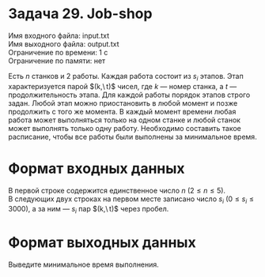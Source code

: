 # Задача 29. Job-shop
Имя входного файла: input.txt  
Имя выходного файла: output.txt  
Ограничение по времени: 1 с  
Ограничение по памяти: нет

Есть $n$ станков и $2$ работы. Каждая работа состоит из $s_i$ этапов. Этап характеризуется парой $(k,\ t)$ чисел, где $k$ — номер станка, а $t$ — продолжительность этапа. Для каждой работы порядок этапов строго задан. Любой этап можно приостановить в любой момент и позже продолжить с того же момента. В каждый момент времени любая работа может выполняться только на одном станке и любой станок может выполнять только одну работу. Необходимо составить такое расписание, чтобы все работы были выполнены за минимальное время.

# Формат входных данных

В первой строке содержится единственное число $n\ (2 \le n \le 5)$.  
В следующих двух строках на первом месте записано число $s_i\ (0 \le s_i \le 3000)$, а за ним — $s_i$ пар $(k,\ t)$ через пробел.

# Формат выходных данных

Выведите минимальное время выполнения.